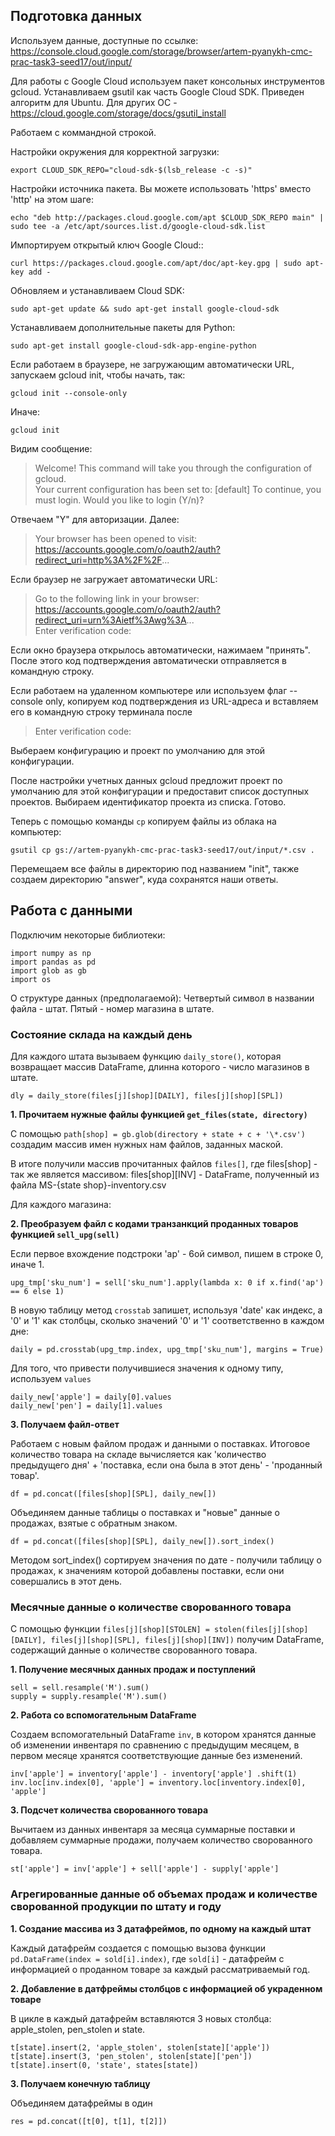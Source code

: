 Подготовка данных    
----------------------------------------

Используем данные, доступные по ссылке:  
<https://console.cloud.google.com/storage/browser/artem-pyanykh-cmc-prac-task3-seed17/out/input/>   

Для работы с Google Cloud используем пакет консольных инструментов gcloud. Устанавливаем gsutil как часть Google Cloud SDK.
Приведен алгоритм для Ubuntu. Для других ОС - <https://cloud.google.com/storage/docs/gsutil_install>

Работаем с коммандной строкой.

Настройки окружения для корректной загрузки:

    export CLOUD_SDK_REPO="cloud-sdk-$(lsb_release -c -s)"

Настройки источника пакета. Вы можете использовать 'https' вместо 'http' на этом шаге:

    echo "deb http://packages.cloud.google.com/apt $CLOUD_SDK_REPO main" | sudo tee -a /etc/apt/sources.list.d/google-cloud-sdk.list

Импортируем открытый ключ Google Cloud::

    curl https://packages.cloud.google.com/apt/doc/apt-key.gpg | sudo apt-key add -
    
Обновляем и устанавливаем Cloud SDK:

    sudo apt-get update && sudo apt-get install google-cloud-sdk

Устанавливаем дополнительные пакеты для Python:

    sudo apt-get install google-cloud-sdk-app-engine-python
    
Если работаем в браузере, не загружающим автоматически URL, запускаем gcloud init, чтобы начать, так:

    gcloud init --console-only
   
Иначе:

    gcloud init
    
Видим сообщение:

>Welcome! This command will take you through the configuration of gcloud.   
>Your current configuration has been set to: [default] 
>To continue, you must login. Would you like to login (Y/n)?

Отвечаем "Y" для авторизации. Далее: 

>Your browser has been opened to visit:  
>https://accounts.google.com/o/oauth2/auth?redirect_uri=http%3A%2F%2F...

Если браузер не загружает автоматически URL:

>Go to the following link in your browser:  
>https://accounts.google.com/o/oauth2/auth?redirect_uri=urn%3Aietf%3Awg%3A...  
>Enter verification code:

Если окно браузера открылось автоматически, нажимаем "принять". 
После этого код подтверждения автоматически отправляется в командную строку.

Если работаем на удаленном компьютере или используем флаг --console only, копируем код подтверждения из URL-адреса
и вставляем его в командную строку терминала после

>Enter verification code:

Выбераем конфигурацию и проект по умолчанию для этой конфигурации.

После настройки учетных данных gcloud предложит проект по умолчанию для этой конфигурации и предоставит список доступных проектов. 
Выбираем идентификатор проекта из списка. Готово.

Теперь с помощью команды `cp` копируем файлы из облака на компьютер:

    gsutil cp gs://artem-pyanykh-cmc-prac-task3-seed17/out/input/*.csv .
    
Перемещаем все файлы в директорию под названием "init", также создаем директорию "answer", куда сохранятся наши ответы.
    
 Работа с данными
 -----------------------------
 Подключим некоторые библиотеки:
 
    import numpy as np
    import pandas as pd
    import glob as gb 
    import os
 
О структуре данных (предполагаемой): Четвертый символ в названии файла - штат. Пятый - номер магазина в штате. 

### Состояние склада на каждый день

Для каждого штата вызываем функцию `daily_store()`, которая возвращает массив DataFrame, длинна которого - число магазинов в штате. 

    dly = daily_store(files[j][shop][DAILY], files[j][shop][SPL])

**1. Прочитаем нужные файлы функцией `get_files(state, directory)`**

С помощью `path[shop] = gb.glob(directory + state + c + '\*.csv')` создадим массив имен нужных нам файлов, заданных маской.

В итоге получили массив прочитанных файлов `files[]`, где files\[shop] - так же является массивом: files\[shop]\[INV] - DataFrame, полученный из файла MS-{state shop}-inventory.csv  

Для каждого магазина:

**2. Преобразуем файл с кодами транзанкций проданных товаров функцией `sell_upg(sell)`**

Если первое вхождение подстроки 'ap' - 6ой символ, пишем в строке 0, иначе 1.

    upg_tmp['sku_num'] = sell['sku_num'].apply(lambda x: 0 if x.find('ap') == 6 else 1)
 
В новую таблицу метод `crosstab` запишет, используя 'date' как индекс, а '0' и '1' как столбцы, сколько значений '0' и '1' соответственно в каждом дне:
    
    daily = pd.crosstab(upg_tmp.index, upg_tmp['sku_num'], margins = True)
    
Для того, что привести получившиеся значения к одному типу, используем `values`

    daily_new['apple'] = daily[0].values
    daily_new['pen'] = daily[1].values
    
**3. Получаем файл-ответ**

Работаем с новым файлом продаж и данными о поставках. Итоговое количество товара на складе вычисляется как 'количество предыдущего дня' + 'поставка, если она была в этот день' - 'проданный товар'.

    df = pd.concat([files[shop][SPL], daily_new[])
    
Объединяем данные таблицы о поставках и "новые" данные о продажах, взятые с обратным знаком.

    df = pd.concat([files[shop][SPL], daily_new[]).sort_index()
    
Методом sort_index() сортируем значения по дате - получили таблицу о продажах, к значениям которой добавлены поставки, если они совершались в этот день.
 
###  Месячные данные о количестве сворованного товара ###

С помощью функции `files[j][shop][STOLEN] = stolen(files[j][shop][DAILY], files[j][shop][SPL], files[j][shop][INV])` получим DataFrame, содержащий данные о количестве сворованного товара.

**1. Получение месячных данных продаж и поступлений**

    sell = sell.resample('M').sum()
    supply = supply.resample('M').sum()

**2. Работа со вспомогательным DataFrame**

Создаем вспомогательный DataFrame `inv`, в котором хранятся данные об изменении инвентаря по сравнению с предыдущим месяцем, в первом месяце хранятся соответствующие данные без изменений. 
    
    inv['apple'] = inventory['apple'] - inventory['apple'] .shift(1)
    inv.loc[inv.index[0], 'apple'] = inventory.loc[inventory.index[0], 'apple']
    
**3. Подсчет количества сворованного товара**

Вычитаем из данных инвентаря за месяца суммарные поставки и добавляем суммарные продажи, получаем количество сворованного товара.
    
    st['apple'] = inv['apple'] + sell['apple'] - supply['apple']
    
    
    
###  Агрегированные данные об объемах продаж и количестве сворованной продукции по штату и году ###

**1. Создание массива из 3 датафреймов, по одному на каждый штат**

Каждый датафрейм создается с помощью вызова функции  `pd.DataFrame(index = sold[i].index)`, где `sold[i]` - датафрейм с информацией о проданном товаре за каждый рассматриваемый год.

**2. Добавление в датфреймы столбцов с информацией об украденном товаре**

В цикле в каждый датафрейм вставляются 3 новых столбца: apple_stolen, pen_stolen и state. 
    
    t[state].insert(2, 'apple_stolen', stolen[state]['apple'])
    t[state].insert(3, 'pen_stolen', stolen[state]['pen'])
    t[state].insert(0, 'state', states[state])
    
**3. Получаем конечную таблицу**

Объединяем датафреймы в один

    res = pd.concat([t[0], t[1], t[2]])
    
 
 
 
 
 
 
 
 
 
 
 
 
 
 
 
